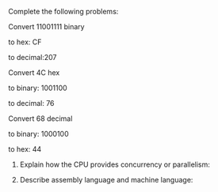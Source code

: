 Complete the following problems:

Convert 11001111 binary

to hex: CF

to decimal:207

Convert 4C hex

to binary: 1001100

to decimal: 76

Convert 68 decimal

to binary: 1000100

to hex: 44


<!-- Answers to the Short Answer Essay Questions go here -->

1. Explain how the CPU provides concurrency or parallelism:


2. Describe assembly language and machine language:


